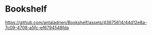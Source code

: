 # Bookshelf





https://github.com/antaladrien/Bookshelf/assets/43675614/44d12e8a-7c09-4708-a5fc-ef6794548fda



